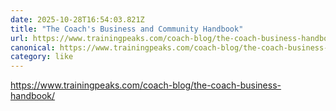 ```yaml
---
date: 2025-10-28T16:54:03.821Z
title: "The Coach's Business and Community Handbook"
url: https://www.trainingpeaks.com/coach-blog/the-coach-business-handbook/
canonical: https://www.trainingpeaks.com/coach-blog/the-coach-business-handbook/
category: like
---
```

https://www.trainingpeaks.com/coach-blog/the-coach-business-handbook/
